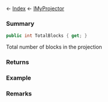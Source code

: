 ← [Index](Api-Index) ← [IMyProjector](Sandbox.ModAPI.Ingame.IMyProjector)

### Summary

```csharp
public int TotalBlocks { get; }
```

Total number of blocks in the projection

### Returns

### Example

### Remarks

